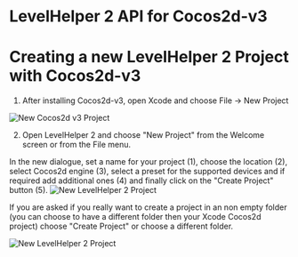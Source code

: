 LevelHelper 2 API for Cocos2d-v3
================================



Creating a new LevelHelper 2 Project with Cocos2d-v3
====================================================


1. After installing Cocos2d-v3, open Xcode and choose File -> New Project

<img src="https://raw.githubusercontent.com/vladubogdan/LevelHelper2-Cocos2d-v3/master/readmeFiles/newCocos2dv3Project.png" alt="New Cocos2d v3 Project"/>


2. Open LevelHelper 2 and choose "New Project" from the Welcome screen or from the File menu.

In the new dialogue, set a name for your project (1), choose the location (2), select Cocos2d engine (3), select a preset for the supported devices and if required add additional ones (4) and finally click on the "Create Project" button (5). 
<img src="https://raw.githubusercontent.com/vladubogdan/LevelHelper2-Cocos2d-v3/master/readmeFiles/newLH2Project.png" alt="New LevelHelper 2 Project"/>

If you are asked if you really want to create a project in an non empty folder (you can choose to have a different folder then your Xcode Cocos2d project) choose "Create Project" or choose a different folder.

<img src="https://raw.githubusercontent.com/vladubogdan/LevelHelper2-Cocos2d-v3/master/readmeFiles/newLH2ProjectWarning.png" alt="New LevelHelper 2 Project"/>
